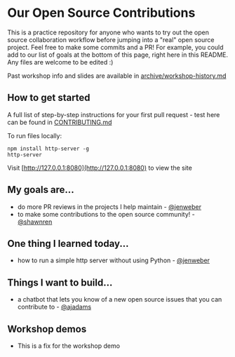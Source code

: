 # Our Open Source Contributions

This is a practice repository for anyone who wants to try out the open source
collaboration workflow before jumping into a "real" open source project. Feel free
to make some commits and a PR! For example, you could add to our list of
goals at the bottom of this page, right here in this README. Any files
are welcome to be edited :)

Past workshop info and slides are available in [archive/workshop-history.md](archive/workshop-history.md)

## How to get started

A full list of step-by-step instructions for your first pull request - test here
can be found in [CONTRIBUTING.md](CONTRIBUTING.md)

To run files locally:
```
npm install http-server -g
http-server
```
Visit [http://127.0.0.1:8080](http://127.0.0.1:8080) to view the site

## My goals are...
- do more PR reviews in the projects I help maintain - [@jenweber](https://github.com/jenweber)
- to make some contributions to the open source community! - [@shawnren](https://github.com/shawnren)

## One thing I learned today...
- how to run a simple http server without using Python - [@jenweber](https://github.com/jenweber)

## Things I want to build...
- a chatbot that lets you know of a new open source issues that you can contribute to - [@ajadams](https://github.com/ajadams)

## Workshop demos
- This is a fix for the workshop demo
